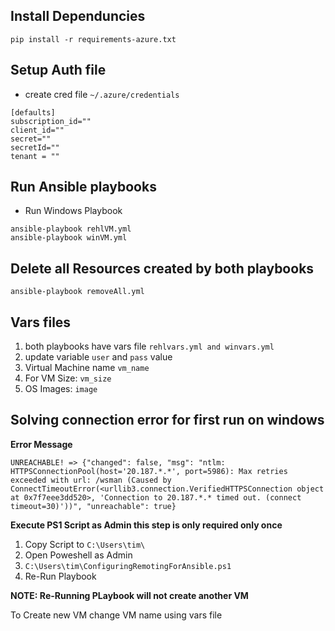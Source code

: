 ## Install Dependuncies 
`pip install -r requirements-azure.txt`

## Setup Auth file
 - create cred file `~/.azure/credentials` 

```
[defaults]
subscription_id=""
client_id=""
secret=""
secretId=""
tenant = ""

```
## Run Ansible playbooks

- Run Windows Playbook

```
ansible-playbook rehlVM.yml
ansible-playbook winVM.yml
```
## Delete all Resources created by both playbooks

```
ansible-playbook removeAll.yml
```
## Vars files 
1. both playbooks have vars file `rehlvars.yml and winvars.yml`
2. update variable `user` and `pass` value
3. Virtual Machine name `vm_name`
4. For VM Size: `vm_size`
5. OS Images: `image` 

## Solving connection error for first run on windows
**Error Message**
```
UNREACHABLE! => {"changed": false, "msg": "ntlm: HTTPSConnectionPool(host='20.187.*.*', port=5986): Max retries exceeded with url: /wsman (Caused by ConnectTimeoutError(<urllib3.connection.VerifiedHTTPSConnection object at 0x7f7eee3dd520>, 'Connection to 20.187.*.* timed out. (connect timeout=30)'))", "unreachable": true}
```
**Execute PS1 Script as Admin this step is only required only once**

1. Copy Script to `C:\Users\tim\`
2. Open Poweshell as Admin
3. `C:\Users\tim\ConfiguringRemotingForAnsible.ps1`
4. Re-Run Playbook 

**NOTE: Re-Running PLaybook will not create another VM**

To Create new VM change VM name using vars file






